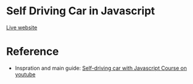# Self Driving Car in Javascript

[Live website](https://kailashganesh.github.io/Self-driving-car-JS/)


# Reference
- Inspration and main guide: [Self-driving car with Javascript Course on youtube](https://www.youtube.com/watch?v=Rs_rAxEsAvI)